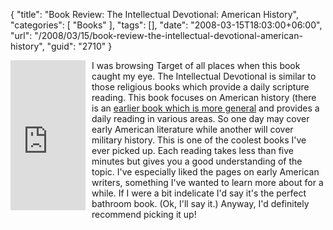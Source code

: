 {
	"title": "Book Review: The Intellectual Devotional: American History",
	"categories": [
		"Books"
	],
	"tags": [],
	"date": "2008-03-15T18:03:00+06:00",
	"url": "/2008/03/15/book-review-the-intellectual-devotional-american-history",
	"guid": "2710"
}

<iframe src="http://rcm-na.amazon-adsystem.com/e/cm?t=raymondcamden-20&o=1&p=8&l=as1&asins=1594867445&fc1=000000&IS2=1&lt1=_top&lc1=0000FF&bc1=000000&bg1=FFFFFF&f=ifr" style="width:120px;height:240px;margin-right:10px;margin-bottom:10px" scrolling="no" marginwidth="0" marginheight="0" frameborder="0" align="left"></iframe>

I was browsing Target of all places when this book caught my eye. The Intellectual Devotional is similar to those religious books which provide a daily scripture reading. This book focuses on American history (there is an <a href="http://www.amazon.com/gp/product/1594865132/002-8017938-1310432?ie=UTF8&tag=raymondcamden-20&linkCode=xm2&camp=1789&creativeASIN=1594865132">earlier book which is more general</a> and provides a daily reading in various areas. So one day may cover early American literature while another will cover military history. This is one of the coolest books I've ever picked up. Each reading takes less than five minutes but gives you a good understanding of the topic. I've especially liked the pages on early American writers, something I've wanted to learn more about for a while. If I were a bit indelicate I'd say it's the perfect bathroom book. (Ok, I'll say it.) Anyway, I'd definitely recommend picking it up!

<br clear="left">